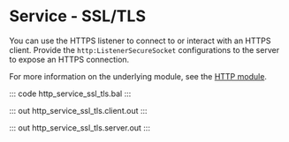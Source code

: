 # Service - SSL/TLS

You can use the HTTPS listener to connect to or interact with an HTTPS client.
Provide the `http:ListenerSecureSocket` configurations to the server to
expose an HTTPS connection.

For more information on the underlying module, 
see the [HTTP module](https://docs.central.ballerina.io/ballerina/http/latest/).

::: code http_service_ssl_tls.bal :::

::: out http_service_ssl_tls.client.out :::

::: out http_service_ssl_tls.server.out :::